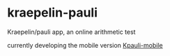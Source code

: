 # kraepelin-pauli
Kraepelin/pauli app, an online arithmetic test


currently developing the mobile version [Kpauli-mobile](https://github.com/gelargew/kpauli-mobile)
